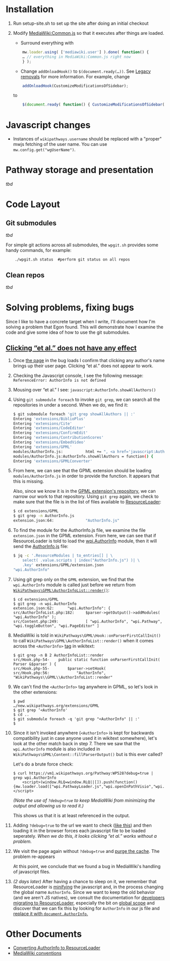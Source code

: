 # Installation

1. Run setup-site.sh to set up the site after doing an initial checkout
2. Modify [MediaWiki:Common.js](https://wikipathways.org/index.php/MediaWiki:Common.js) so that it executes after things are loaded.
	- Surround everything with
	```javascript
		mw.loader.using( ['mediawiki.user'] ).done( function() {
		… // everything in MediaWiki:Common.js right now
		} );
	```
	- Change ```addOnloadHook()``` to ```$(document.ready(…))```.  See [Legacy removals](https://www.mediawiki.org/wiki/ResourceLoader/Migration_guide_(users)#Legacy_removals) for more information.  For example, change
	```javascript
		addOnloadHook(CustomizeModificationsOfSidebar);
	```
	
	to

	```javascript
		$(document.ready( function() { CustomizeModificationsOfSidebar(); } );
	```
# Javascript changes
- Instances of ```wikipathways.username``` should be replaced with a "proper" mwjs fetching of the user name.  You can use ```mw.config.get("wgUserName")```.
# Pathway storage and presentation
*tbd*
# Code Layout
## Git submodules
*tbd*

For simple git actions across all submodules, the ```wpgit.sh``` provides some handy commands, for example:
```
    ./wpgit.sh status  #perform git status on all repos
```

## Clean repos
*tbd*
# Solving problems, fixing bugs
Since I like to have a concrete target when I write, I'll document how I'm solving a problem that Egon found.  This will demonstrate how I examine the code and give some idea of how to use the git submodules.
## [Clicking “et al.” does not have any effect](https://github.com/wikipathways/wikipathways.org/issues/65)
1) Once [the page](https://vm1.wikipathways.org/Pathway:WP528) in the bug loads I confirm that clicking any author's name brings up their user page.  Clicking “et al.” does not appear to work.
2) Checking the Javascript console, I see the following message: ```ReferenceError: AuthorInfo is not defined```
3) Mousing over “et al.” I see: ```javascript:AuthorInfo.showAllAuthors()```
4) Using ```git submodule foreach``` to invoke ```git grep```, we can search all the repositories in under a second.  When we do, we find it:
	```sh
	$ git submodule foreach 'git grep showAllAuthors || :'
	Entering 'extensions/BiblioPlus'
	Entering 'extensions/Cite'
	Entering 'extensions/CodeEditor'
	Entering 'extensions/ConfirmEdit'
	Entering 'extensions/ContributionScores'
	Entering 'extensions/EmbedVideo'
	Entering 'extensions/GPML'
	modules/AuthorInfo.js:			html += ", <a href='javascript:AuthorInfo.showAllAuthors()' " +
	modules/AuthorInfo.js:AuthorInfo.showAllAuthors = function() {
	Entering 'extensions/GPMLConverter'
	```
5) From here, we can see that the GPML extension should be loading ```modules/AuthorInfo.js``` in order to provide the function.  It appears that this is missing.

	Also, since we know it is in the [GPML extension's repository](https://github.com/wikipathways/mediawiki-extensions-WikiPathways-GPML), we can narrow our work to that repository. Using ```git grep``` again, we check to make sure that the file is in the list of files available to [ResourceLoader](https://www.mediawiki.org/wiki/ResourceLoader):
	```sh
	$ cd extensions/GPML
	$ git grep -n AuthorInfo.js
	extension.json:64:				"AuthorInfo.js"
	```
6) To find the module for the AuthorInfo.js file, we examine the file ```extension.json``` in the GPML extension. From here, we can see that if ResourceLoader is told to load the [wpi.AuthorInfo](https://github.com/wikipathways/mediawiki-extensions-WikiPathways-GPML/blob/ee4558fe5682d0e342f7366063fcaf60ec3788b9/extension.json#L62) module, then it will send the [AuthorInfo.js](https://github.com/wikipathways/mediawiki-extensions-WikiPathways-GPML/blob/master/modules/AuthorInfo.js) file:
	```sh :results output
	$ jq -c '.ResourceModules | to_entries[] | \
		select( .value.scripts | index("AuthorInfo.js") )| \
		.key' extensions/GPML/extension.json
	"wpi.AuthorInfo"
	```
7) Using git grep only on the ```GPML``` extension, we find that the ```wpi.AuthorInfo``` module is called just before we return from [```WikiPathways\GPML\AuthorInfoList::render()```](https://github.com/wikipathways/mediawiki-extensions-WikiPathways-GPML/blob/master/src/AuthorInfoList.php#L169):
	```
	$ cd extensions/GPML
	$ git grep -n wpi.AuthorInfo
	extension.json:62:		"wpi.AuthorInfo": {
	src/AuthorInfoList.php:182:		$parser->getOutput()->addModules( "wpi.AuthorInfo" );
	src/Content.php:249:			[ "wpi.AuthorInfo", "wpi.Pathway", "wpi.toggleButton", "wpi.PageEditor" ]
	```
8) MediaWiki is told in ```WikiPathways\GPML\Hook::onParserFirstCallInit()``` to call ```WikiPathways\GPML\AuthorInfoList::render()``` when it comes across the ```<AuthorInfo>``` [tag](https://www.mediawiki.org/wiki/Manual:Tag_extensions) in wikitext:
	```
	$ git grep -n B 2 AuthorInfoList::render
	src/Hook.php-54-	public static function onParserFirstCallInit( Parser &$parser ) {
	src/Hook.php-55-		$parser->setHook(
	src/Hook.php:56:			"AuthorInfo", "WikiPathways\\GPML\\AuthorInfoList::render"
	```
9) We can't find the ```<AuthorInfo>``` tag anywhere in GPML, so let's look in the other extensions:
	```
	$ pwd
	…/new.wikipathways.org/extensions/GPML
	$ git grep ‘<AuthorInfo'
	$ cd ..
	$ git submodule foreach -q 'git grep "<AuthorInfo" || :'
	$
	```
10) Since it isn't invoked anywhere (```<AuthorInfo>``` is kept for backwards compatibility just in case anyone used it in wikitext somewhere), let's look at the other match back in step 7.  There we saw that the ```wpi.AuthorInfo``` module is also included in ```WikiPathways\GPML\Content::fillParserOutput()``` but is this ever called?

	Let's do a brute force check:
	```
	$ curl https://vm1.wikipathways.org/Pathway:WP528?debug=true |  grep wpi.AuthorInfo
		<script>(window.RLQ=window.RLQ||[]).push(function(){mw.loader.load(["wpi.PathwayLoader.js","wpi.openInPathVisio","wpi.Dropdown","wpi.CurationTags","wpi.AuthorInfo","wpi.XrefPanel","wpi.Pathway","wpi.toggleButton","wpi.PageEditor","mediawiki.action.view.postEdit","site","mediawiki.page.startup","mediawiki.user","mediawiki.hidpi","mediawiki.page.ready","jquery.tablesorter","mediawiki.searchSuggest","ext.biblioPlus.qtip.config","skins.vector.js"]);});</script>
	```
	*(Note the use of ```?debug=true``` to keep MediaWiki from minimizing the output and allowing us to read it.)*

	This shows us that it is at least referenced in the output.
11) Adding ```?debug=true``` to the url we want to check ([like this](https://vm1.wikipathways.org/Pathway:WP528?debug=true)) and then loading it in the browser forces each javascript file to be loaded seperately.  *When we do this, it looks clicking “et al.” works without a problem.*
12) We visit the page again without ```?debug=true``` and [purge the cache](https://www.mediawiki.org/wiki/Manual:Purge). The problem re-appears

	At this point, we conclude that we found a bug in MediaWiki's handling of javascript files.
13) *(2 days later)* After having a chance to sleep on it, we remember that ResourceLoader is [minifying](https://en.wikipedia.org/wiki/Minification_(programming)) the javascript and, in the process changing the global name ```AuthorInfo```. Since we want to keep the old behavior (and we aren't JS natives), we consult the documentation for [developers migrating to ResourceLoader](https://www.mediawiki.org/wiki/ResourceLoader/Migration_guide_for_extension_developers), especially the bit on [global scope](https://www.mediawiki.org/wiki/ResourceLoader/Migration_guide_for_extension_developers#Global_scope) and discover that we can fix this by looking for ```AuthorInfo``` in our js file and [replace it with ```document.AuthorInfo```.](https://github.com/wikipathways/mediawiki-extensions-WikiPathways-GPML/commit/1abab68ab6be9425531be1c50a2cf1d8bb404031)


# Other Documents
- [Converting AuthorInfo to ResourceLoader](./docs/ConvertingToResourceLoader.org)
- [MediaWiki conventions](./docs/MediaWiki_conventions.org)
